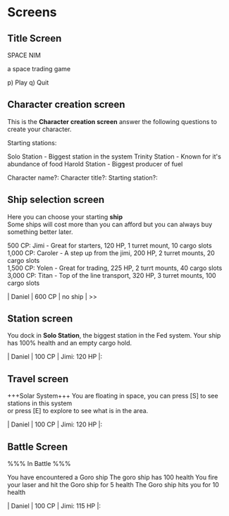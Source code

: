 # Screens

## Title Screen

  
SPACE NIM    

  a space trading game

p) Play
q) Quit

## Character creation screen

This is the **Character creation screen** answer the following questions
to create your character.

Starting stations:

Solo Station - Biggest station in the system
Trinity Station - Known for it's abundance of food
Harold Station - Biggest producer of fuel


Character name?: 
Character title?:
Starting station?:

## Ship selection screen

Here you can choose your starting **ship**  
Some ships will cost more than you can afford but you can always buy   
something better later.

  500 CP: Jimi - Great for starters, 120 HP, 1 turret mount, 10 cargo slots  
1,000 CP: Caroler - A step up from the jimi, 200 HP, 2 turret mounts, 20 cargo slots  
1,500 CP: Yolen - Great for trading, 225 HP, 2 turrt mounts, 40 cargo slots  
3,000 CP: Titan - Top of the line transport, 320 HP, 3 turret mounts, 100 cargo slots  

| Daniel | 600 CP | no ship | >> 

## Station screen

You dock in **Solo Station**, the biggest station in the Fed system.
Your ship has 100% health and an empty cargo hold.

| Daniel | 100 CP | Jimi: 120 HP |: 


## Travel screen

+++Solar System+++
You are floating in space, you can press [S] to see stations in this system  
or press [E] to explore to see what is in the area.  

| Daniel | 100 CP | Jimi: 120 HP |:


## Battle Screen

%%% In Battle %%%

You have encountered a Goro ship
The goro ship has 100 health
You fire your laser and hit the Goro ship for 5 health
The Goro ship hits you for 10 health

| Daniel | 100 CP | Jimi: 115 HP |:
